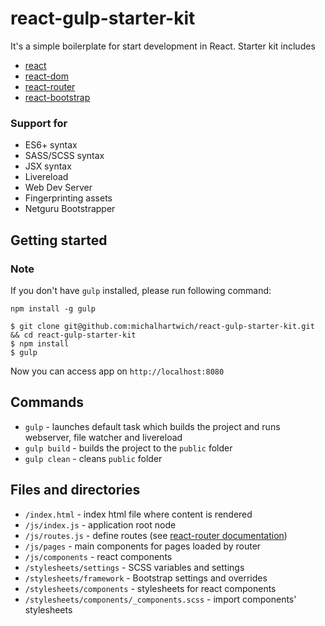 # react-gulp-starter-kit

It's a simple boilerplate for start development in React. Starter kit includes
* [react](https://github.com/facebook/react)
* [react-dom](https://github.com/facebook/react/tree/master/packages/react-dom)
* [react-router](https://github.com/rackt/react-router)
* [react-bootstrap](https://github.com/react-bootstrap/react-bootstrap)

### Support for
* ES6+ syntax
* SASS/SCSS syntax
* JSX syntax
* Livereload
* Web Dev Server
* Fingerprinting assets
* Netguru Bootstrapper

## Getting started
### Note
If you don't have `gulp` installed, please run following command:
```
npm install -g gulp
```

```
$ git clone git@github.com:michalhartwich/react-gulp-starter-kit.git && cd react-gulp-starter-kit
$ npm install
$ gulp
```


Now you can access app on `http://localhost:8080`

## Commands
* `gulp` - launches default task which builds the project and runs webserver, file watcher and livereload
* `gulp build` - builds the project to the `public` folder
* `gulp clean` - cleans `public` folder

## Files and directories
* `/index.html` - index html file where content is rendered
* `/js/index.js` - application root node
* `/js/routes.js` - define routes (see [react-router documentation](https://github.com/rackt/react-router))
* `/js/pages` - main components for pages loaded by router
* `/js/components` - react components
* `/stylesheets/settings` - SCSS variables and settings
* `/stylesheets/framework` - Bootstrap settings and overrides
* `/stylesheets/components` - stylesheets for react components
* `/stylesheets/components/_components.scss` - import components' stylesheets
